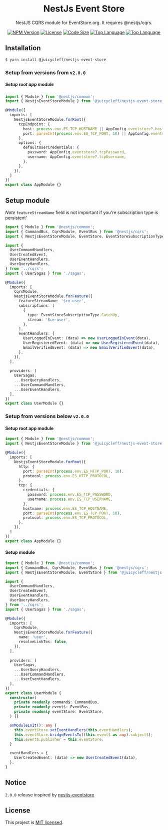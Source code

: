 <h1 align="center">
NestJs Event Store
</h1>
  
<p align="center">
  NestJS CQRS module for EventStore.org. It requires @nestjs/cqrs.
</p>
    <p align="center">
</p>

<p align="center">
<a href="https://www.npmjs.com/package/@juicycleff/nestjs-event-store" target="_blank"><img src="https://img.shields.io/npm/v/@juicycleff/nestjs-event-store?style=flat-square" alt="NPM Version"/></a>
<a href="https://img.shields.io/npm/l/@juicycleff/nestjs-event-store?style=flat-square" target="_blank"><img src="https://img.shields.io/npm/l/@juicycleff/nestjs-event-store?style=flat-square" alt="License"/></a>
<a href="https://img.shields.io/github/languages/code-size/juicycleff/nestjs-event-store?style=flat-square" target="_blank"><img src="https://img.shields.io/github/languages/code-size/juicycleff/nestjs-event-store?style=flat-square" alt="Code Size"/></a>
<a href="https://img.shields.io/github/languages/top/juicycleff/nestjs-event-store?style=flat-square" target="_blank"><img src="https://img.shields.io/github/languages/top/juicycleff/nestjs-event-store?style=flat-square" alt="Top Language"/></a>
<a href="https://img.shields.io/codacy/grade/0944a2f07aca403da4d4637606af7478?style=flat-square" target="_blank"><img src="https://img.shields.io/codacy/grade/dc460840375d4ac995f5647a5ed10179?style=flat-square" alt="Top Language"/></a>
</p>

## Installation

```bash
$ yarn install @juicycleff/nestjs-event-store
```

### Setup from versions from `v2.0.0`
##### Setup root app module

```typescript
import { Module } from '@nestjs/common';
import { NestjsEventStoreModule } from '@juicycleff/nestjs-event-store';

@Module({
  imports: [
    NestjsEventStoreModule.forRoot({
      tcpEndpoint: {
        host: process.env.ES_TCP_HOSTNAME || AppConfig.eventstore?.hostname,
        port: parseInt(process.env.ES_TCP_PORT, 10) || AppConfig.eventstore?.tcpPort,
      },
      options: {
        defaultUserCredentials: {
          password: AppConfig.eventstore?.tcpPassword,
          username: AppConfig.eventstore?.tcpUsername,
        },
      },
    }),
  ]
})
export class AppModule {}
```

## Setup module
*Note* `featureStreamName` field is not important if you're subscription type is persistent'

```typescript
import { Module } from '@nestjs/common';
import { CommandBus, CqrsModule, EventBus } from '@nestjs/cqrs';
import { NestjsEventStoreModule, EventStore, EventStoreSubscriptionType } from '@juicycleff/nestjs-event-store';

import {
  UserCommandHandlers,
  UserCreatedEvent,
  UserEventHandlers,
  UserQueryHandlers,
} from '../cqrs';
import { UserSagas } from './sagas';

@Module({
  imports: [
    CqrsModule,
    NestjsEventStoreModule.forFeature({
      featureStreamName: '$ce-user',
      subscriptions: [
        {
          type: EventStoreSubscriptionType.CatchUp,
          stream: '$ce-user',
        },
      ],
      eventHandlers: {
        UserLoggedInEvent: (data) => new UserLoggedInEvent(data),
        UserRegisteredEvent: (data) => new UserRegisteredEvent(data),
        EmailVerifiedEvent: (data) => new EmailVerifiedEvent(data),
      },
    }),
  ],
  
  providers: [
    UserSagas,
    ...UserQueryHandlers,
    ...UserCommandHandlers,
    ...UserEventHandlers,
  ],
})
export class UserModule {}
```

### Setup from versions below `v2.0.0`
#### Setup root app module

```typescript
import { Module } from '@nestjs/common';
import { NestjsEventStoreModule } from '@juicycleff/nestjs-event-store';

@Module({
  imports: [
    NestjsEventStoreModule.forRoot({
      http: {
        port: parseInt(process.env.ES_HTTP_PORT, 10),
        protocol: process.env.ES_HTTP_PROTOCOL,
      },
      tcp: {
        credentials: {
          password: process.env.ES_TCP_PASSWORD,
          username: process.env.ES_TCP_USERNAME,
        },
        hostname: process.env.ES_TCP_HOSTNAME,
        port: parseInt(process.env.ES_TCP_PORT, 10),
        protocol: process.env.ES_TCP_PROTOCOL,
      },
    }),
  ]
})
export class AppModule {}
```

#### Setup module

```typescript
import { Module } from '@nestjs/common';
import { CommandBus, CqrsModule, EventBus } from '@nestjs/cqrs';
import { NestjsEventStoreModule, EventStore } from '@juicycleff/nestjs-event-store';

import {
  UserCommandHandlers,
  UserCreatedEvent,
  UserEventHandlers,
  UserQueryHandlers,
} from '../cqrs';
import { UserSagas } from './sagas';

@Module({
  imports: [
    CqrsModule,
    NestjsEventStoreModule.forFeature({
      name: 'user',
      resolveLinkTos: false,
    }),
  ],
  
  providers: [
    UserSagas,
    ...UserQueryHandlers,
    ...UserCommandHandlers,
    ...UserEventHandlers,
  ],
})
export class UserModule {
  constructor(
    private readonly command$: CommandBus,
    private readonly event$: EventBus,
    private readonly eventStore: EventStore,
  ) {}

  onModuleInit(): any {
    this.eventStore.setEventHandlers(this.eventHandlers);
    this.eventStore.bridgeEventsTo((this.event$ as any).subject$);
    this.event$.publisher = this.eventStore;
  }

  eventHandlers = {
    UserCreatedEvent: (data) => new UserCreatedEvent(data),
  };
}
```


## Notice
 `2.0.0` release inspired by [nestjs-eventstore](https://github.com/daypaio/nestjs-eventstore)

## License

  This project is [MIT licensed](LICENSE).
